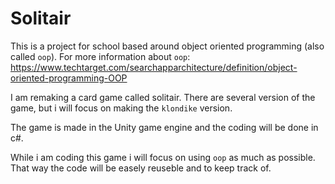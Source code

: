 Solitair
===

This is a project for school based around object oriented programming (also called `oop`). 
For more information about `oop`: https://www.techtarget.com/searchapparchitecture/definition/object-oriented-programming-OOP

I am remaking a card game called solitair. There are several version of the game, but i will focus on making the `klondike` version. 

The game is made in the Unity game engine and the coding will be done in c#. 

While i am coding this game i will focus on using `oop` as much as possible. That way the code will be easely reuseble and to keep track of.

